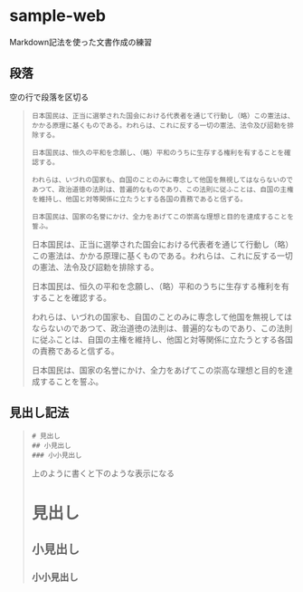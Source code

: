 # sample-web

Markdown記法を使った文書作成の練習

## 段落

空の行で段落を区切る

> ```
> 日本国民は、正当に選挙された国会における代表者を通じて行動し（略）この憲法は、かかる原理に基くものである。われらは、これに反する一切の憲法、法令及び詔勅を排除する。
>
> 日本国民は、恒久の平和を念願し、（略）平和のうちに生存する権利を有することを確認する。
>
> われらは、いづれの国家も、自国のことのみに専念して他国を無視してはならないのであつて、政治道徳の法則は、普遍的なものであり、この法則に従ふことは、自国の主権を維持し、他国と対等関係に立たうとする各国の責務であると信ずる。
>
> 日本国民は、国家の名誉にかけ、全力をあげてこの崇高な理想と目的を達成することを誓ふ。
> ```
>
> 日本国民は、正当に選挙された国会における代表者を通じて行動し（略）この憲法は、かかる原理に基くものである。われらは、これに反する一切の憲法、法令及び詔勅を排除する。
>
> 日本国民は、恒久の平和を念願し、（略）平和のうちに生存する権利を有することを確認する。
>
> われらは、いづれの国家も、自国のことのみに専念して他国を無視してはならないのであつて、政治道徳の法則は、普遍的なものであり、この法則に従ふことは、自国の主権を維持し、他国と対等関係に立たうとする各国の責務であると信ずる。
>
> 日本国民は、国家の名誉にかけ、全力をあげてこの崇高な理想と目的を達成することを誓ふ。

## 見出し記法

> ```
> # 見出し
> ## 小見出し
> ### 小小見出し
> ```
> 上のように書くと下のような表示になる
> # 見出し
> ## 小見出し
> ### 小小見出し



